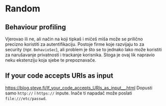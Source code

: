 # Random

## Behaviour profiling
Vjerovao ili ne, ali način na koji tipkaš i mičeš miša može se prilično precizno koristiti za autentifikaciju.
Postoje firme koje razvijaju to za security (npr. `BehavioSec`), ali problem je što se to jednako lako može koristiti za narušavanje privatnosti i trackanje korisnika. Stoga je ovaj lik napravio neku ekstenziju koja sjebe te prepoznavače.


## If your code accepts URIs as input
https://blog.steve.fi/If_your_code_accepts_URIs_as_input__.html
Dopusti samo `http://` i `https://` inpute. Inače ti napadač može poslati `file:///etc/passwd`.

